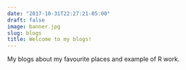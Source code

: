 ```yaml
---
date: "2017-10-31T22:27:21-05:00"
draft: false
image: banner.jpg
slug: blogs
title: Welcome to my blogs!
---
```


My blogs about my favourite places and example of R work.